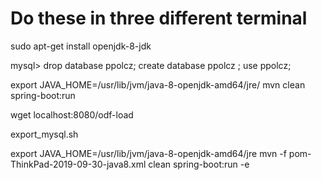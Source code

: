 # Do these in three different terminal

<!-- Could not find artifact com.sun:tools:jar:1.7.0  -->
sudo apt-get install openjdk-8-jdk

mysql> drop database ppolcz; create database ppolcz ; use ppolcz;

export JAVA_HOME=/usr/lib/jvm/java-8-openjdk-amd64/jre/
mvn clean spring-boot:run

wget localhost:8080/odf-load

<!-- ~/Dropbox/Peti/Others/Config/scripts/export_mysql.sh -->
<!-- Run this command to export the contents of the database -->
export_mysql.sh



<!-- ThinkPad Java-8 -->
<!-- 2019.09.30. (szeptember 30, hétfő), 08:48 -->
export JAVA_HOME=/usr/lib/jvm/java-8-openjdk-amd64/jre
mvn -f pom-ThinkPad-2019-09-30-java8.xml clean spring-boot:run -e
